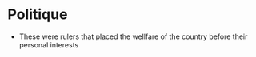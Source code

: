 # Politique
- These were rulers that placed the wellfare of the country before their personal interests